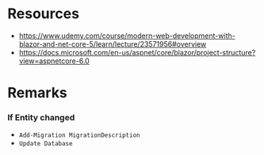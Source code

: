 
# Resources 
- https://www.udemy.com/course/modern-web-development-with-blazor-and-net-core-5/learn/lecture/23571956#overview
- https://docs.microsoft.com/en-us/aspnet/core/blazor/project-structure?view=aspnetcore-6.0


# Remarks
### If Entity changed
- `Add-Migration MigrationDescription`
- `Update Database`
